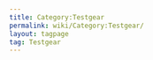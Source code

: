 ```yaml
---
title: Category:Testgear
permalink: wiki/Category:Testgear/
layout: tagpage
tag: Testgear
---
```



